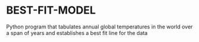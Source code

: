 # BEST-FIT-MODEL
Python program that tabulates annual global temperatures in the world over a span of years and establishes a best fit line for the data
